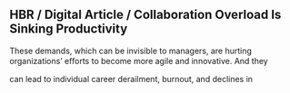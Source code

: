 ## HBR / Digital Article / Collaboration Overload Is Sinking Productivity

These demands, which can be invisible to managers, are hurting organizations’ eﬀorts to become more agile and innovative. And they

can lead to individual career derailment, burnout, and declines in